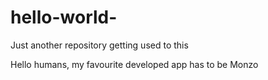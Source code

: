 # hello-world-
Just another repository getting used to this

Hello humans, my favourite developed app has to be Monzo
